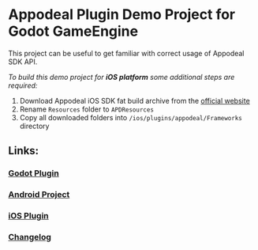 # Appodeal Plugin Demo Project for Godot GameEngine

This project can be useful to get familiar with correct usage of Appodeal SDK API.

*To build this demo project for **iOS platform** some additional steps are required:*

1. Download Appodeal iOS SDK fat build archive from the [official website](https://wiki.appodeal.com/en/ios/get-started)
2. Rename `Resources` folder to `APDResources`
3. Copy all downloaded folders into `/ios/plugins/appodeal/Frameworks` directory

## Links:

### [Godot Plugin](https://github.com/DmitriiFeshchenko/godot-appodeal-editor-plugin)

### [Android Project](https://github.com/DmitriiFeshchenko/godot-appodeal-android-plugin)

### [iOS Plugin](https://github.com/DmitriiFeshchenko/godot-appodeal-ios-plugin)

### [Changelog](CHANGELOG.md)
